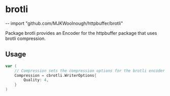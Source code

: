 # brotli
--
    import "github.com/MJKWoolnough/httpbuffer/brotli"

Package brotli provides an Encoder for the httpbuffer package that uses brotli
compression.

## Usage

```go
var (
	// Compression sets the compression options for the brotli encoder
	Compression = cbrotli.WriterOptions{
		Quality: 4,
	}
)
```
